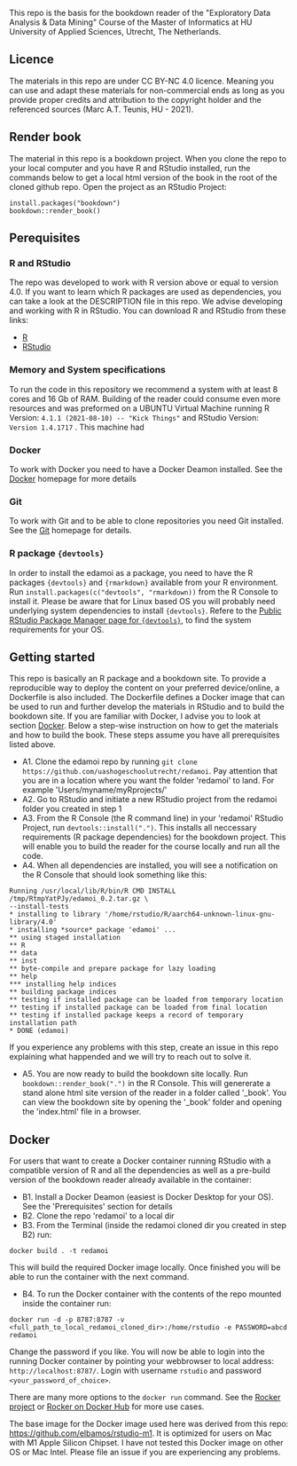 This repo is the basis for the bookdown reader of the "Exploratory Data Analysis & Data Mining" Course of the Master of Informatics at HU University of Applied Sciences, Utrecht, The Netherlands.

## Licence
The materials in this repo are under CC BY-NC 4.0 licence. Meaning you can use and adapt these materials for non-commercial ends as long as you provide proper credits and attribution to the copyright holder and the referenced sources (Marc A.T. Teunis, HU - 2021).

## Render book 
The material in this repo is a bookdown project. When you clone the repo to your local computer and you have R and RStudio installed, run the commands below to get a local html version of the book in the root of the cloned github repo. Open the project as an RStudio Project:

```
install.packages("bookdown")
bookdown::render_book()
```

## Perequisites

### R and RStudio
The repo was developed to work with R version above or equal to version 4.0. If you want to learn which R packages are used as dependencies, you can take a look at the DESCRIPTION file in this repo.
We advise developing and working with R in RStudio. You can download R and RStudio from these links:

 - [R](https://cran.r-project.org/)
 - [RStudio](https://cran.r-project.org/)

### Memory and System specifications
To run the code in this repository we recommend a system with at least 8 cores and 16 Gb of RAM. Building of the reader could consume even more resources and was preformed on a UBUNTU Virtual Machine running R Version: `4.1.1 (2021-08-10) -- "Kick Things"` and RStudio Version: `Version 1.4.1717` . This machine had 

### Docker
To work with Docker you need to have a Docker Deamon installed. See the [Docker](https://www.docker.com/) homepage for more details

### Git
To work with Git and to be able to clone repositories you need Git installed. See the [Git](https://git-scm.com/) homepage for details.

### R package `{devtools}`
In order to install the edamoi as a package, you need to have the R packages `{devtools}` and `{rmarkdown}` available from your R environment. Run `install.packages(c("devtools", "rmarkdown))` from the R Console to install it. Please be aware that for Linux based OS you will probably need underlying system dependencies to install `{devtools}`. Refere to the [Public RStudio Package Manager page for `{devtools}`](https://packagemanager.rstudio.com/client/#/repos/1/packages/devtools), to find the system requirements for your OS. 

## Getting started
This repo is basically an R package and a bookdown site. To provide a reproducible way to deploy the content on your preferred device/online, a Dockerfile is also included. The Dockerfile defines a Docker image that can be used to run and further develop the materials in RStudio and to build the bookdown site. If you are familiar with Docker, I advise you to look at section [Docker](##Docker). Below a step-wise instruction on how to get the materials and how to build the book. These steps assume you have all prerequisites listed above.

 - A1. Clone the edamoi repo by running `git clone https://github.com/uashogeschoolutrecht/redamoi`. Pay attention that you are in a location where you want the folder 'redamoi' to land. For example 'Users/myname/myRprojects/'
 - A2. Go to RStudio and initiate a new RStudio project from the redamoi folder you created in step 1
 - A3. From the R Console (the R command line) in your 'redamoi' RStudio Project, run `devtools::install(".")`. This installs all neccessary requirements (R package dependencies) for the bookdown project. This will enable you to build the reader for the course locally and run all the code.
 - A4. When all dependencies are installed, you will see a notification on the R Console that should look something like this:
 ```
 Running /usr/local/lib/R/bin/R CMD INSTALL /tmp/RtmpYatPJy/edamoi_0.2.tar.gz \
 --install-tests 
 * installing to library '/home/rstudio/R/aarch64-unknown-linux-gnu-library/4.0'
 * installing *source* package 'edamoi' ...
 ** using staged installation
 ** R
 ** data
 ** inst
 ** byte-compile and prepare package for lazy loading
 ** help
 *** installing help indices
 ** building package indices
 ** testing if installed package can be loaded from temporary location
 ** testing if installed package can be loaded from final location
 ** testing if installed package keeps a record of temporary installation path
 * DONE (edamoi)
 ``` 
 If you experience any problems with this step, create an issue in this repo explaining what happended and we will try to reach out to solve it.
 
 - A5. You are now ready to build the bookdown site locally. Run `bookdown::render_book(".")` in the R Console. This will genererate a stand alone html site version of the reader in a folder called '\_book'. You can view the bookdown site by opening the '\_book' folder and opening the 'index.html' file in a browser.  



## Docker
For users that want to create a Docker container running RStudio with a compatible version of R and all the dependencies as well as a pre-build version of the bookdown reader already available in the container:

 - B1. Install a Docker Deamon (easiest is Docker Desktop for your OS). See the 'Prerequisites' section for details
 - B2. Clone the repo 'redamoi' to a local dir
 - B3. From the Terminal (inside the redamoi cloned dir you created in step B2) run: 
 ```
 docker build . -t redamoi
 ```
 This will build the required Docker image locally. Once finished you will be able to run the container with the next command.
 - B4. To run the Docker container with the contents of the repo mounted inside the container run: 
 ```
 docker run -d -p 8787:8787 -v <full_path_to_local_redamoi_cloned_dir>:/home/rstudio -e PASSWORD=abcd redamoi
 
 ```
 Change the password if you like. You will now be able to login into the running Docker container by pointing your webbrowser to local address: `http://localhost:8787/`. Login with username `rstudio` and password `<your_password_of_choice>`. 
 
There are many more options to the `docker run` command. See the [Rocker project](https://www.rocker-project.org/) or [Rocker on Docker Hub](https://hub.docker.com/r/rocker/rstudio) for more use cases. 
 
The base image for the Docker image used here was derived from this repo: https://github.com/elbamos/rstudio-m1. It is optimized for users on Mac with M1 Apple Silicon Chipset. I have not tested this Docker image on other OS or Mac Intel. Please file an issue if you are experiencing any problems.


